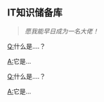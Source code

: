 ## IT知识储备库
> *愿我能早日成为一名大佬！*

[Q:](#welcome)什么是....？

[A:](#welcome)它是...

[Q:](#welcome)什么是....？

[A:](#welcome)它是...
